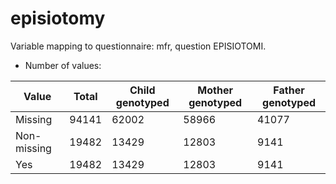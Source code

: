 # episiotomy
Variable mapping to questionnaire: mfr, question EPISIOTOMI.
- Number of values:

| Value | Total | Child genotyped | Mother genotyped | Father genotyped |
| ----- | ----- | --------------- | ---------------- | ---------------- |
| Missing | 94141 | 62002 | 58966 | 41077 |
| Non-missing | 19482 | 13429 | 12803 | 9141 |
| Yes | 19482 | 13429 | 12803 |9141 |



